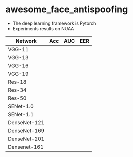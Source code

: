 # awesome_face_antispoofing
-  The deep learning framework is Pytorch
-  Experiments results on NUAA

|    Network    | Acc  | AUC  | EER  |
|---------------|---|---|---|
| VGG-11        |   |   |   |
| VGG-13        |   |   |   |
| VGG-16        |   |   |   |
| VGG-19        |   |   |   |
| Res-18        |   |   |   |
| Res-34        |   |   |   |
| Res-50        |   |   |   |
| SENet-1.0     |   |   |   |
| SENet-1.1     |   |   |   |
| DenseNet-121  |   |   |   |
| DenseNet-169  |   |   |   |
| DenseNet-201  |   |   |   |
| Densenet-161  |   |   |   |
